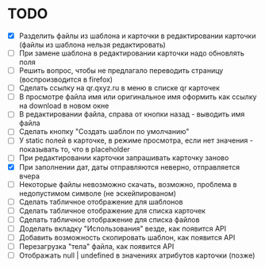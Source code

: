 # TODO

- [x] Разделить файлы из шаблона и карточки в редактировании карточки (файлы из шаблона нельзя редактировать)
- [ ] При замене шаблона в редактировании карточки надо обновлять поля
- [ ] Решить вопрос, чтобы не предлагало переводить страницу (воспроизводится в firefox)
- [ ] Сделать ссылку на qr.qxyz.ru в меню в списке qr карточек
- [ ] В просмотре файла имя или оригинальное имя оформить как ссылку на download в новом окне
- [ ] В редактировании файла, справа от кнопки назад - выводить имя файла
- [ ] Сделать кнопку "Создать шаблон по умолчанию"
- [ ] У static полей в карточке, в режиме просмотра, если нет значения - показывать то, что в placeholder
- [ ] При редактировании карточки запрашивать карточку заново
- [x] При заполнении дат, даты отправляются неверно, отправляется вчера
- [ ] Некоторые файлы невозможно скачать, возможно, проблема в недопустимом символе (не эскейпированом)
- [ ] Сделать табличное отображение для шаблонов
- [ ] Сделать табличное отображение для списка карточек
- [ ] Сделать табличное отображение для списка файлов
- [ ] Доделать вкладку "Использования" везде, как появится API
- [ ] Добавить возможность скопировать шаблон, как появится API
- [ ] Перезагрузка "тела" файла, как появится API
- [ ] Отображать null | undefined в значениях атрибутов карточки (позже)
